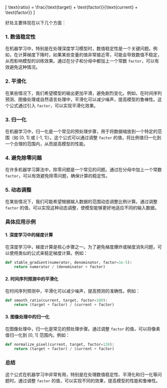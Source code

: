 
\[ \text{ratio} = \frac{\text{target} + \text{factor}}{\text{current} + \text{factor}} \]

好处主要体现在以下几个方面：



### 1. **数值稳定性**
在机器学习中，特别是在处理深度学习模型时，数值稳定性是一个关键问题。例如，在计算梯度下降时，如果某些变量的值非常接近零，可能会导致数值不稳定，从而影响模型的训练效果。通过在分子和分母中都加上一个常数 `factor`，可以有效避免这种情况。

### 2. **平滑化**
在某些情况下，我们希望模型的输出更加平滑，避免剧烈变化。例如，在时间序列预测、图像处理或自然语言处理中，平滑化可以减少噪声，提高模型的鲁棒性。这个公式通过引入 `factor`，可以实现平滑化效果。

### 3. **归一化**
在机器学习中，归一化是一个常见的预处理步骤，用于将数据缩放到一个特定的范围（如 [0, 1] 或 [-1, 1]）。这个公式可以通过调整 `factor` 的值，将比例值归一化到一个合理的范围内，从而提高模型的性能。

### 4. **避免除零问题**
在许多机器学习算法中，除零问题是一个常见的问题。通过在分母中加上一个常数 `factor`，可以有效避免除零问题，确保计算的稳定性。

### 5. **动态调整**
在某些情况下，我们可能希望根据输入数据的范围动态调整比例计算。通过调整 `factor` 的值，可以实现这种动态调整，使模型能够更好地适应不同的输入数据。

### 具体应用示例

#### 1. **深度学习中的梯度计算**
在深度学习中，梯度计算是核心步骤之一。为了避免梯度爆炸或梯度消失问题，可以使用类似的公式来稳定梯度计算。例如：

```python
def stable_gradient(numerator, denominator, factor=1e-5):
    return numerator / (denominator + factor)
```

#### 2. **时间序列预测中的平滑化**
在时间序列预测中，平滑化可以减少噪声，提高预测的准确性。例如：

```python
def smooth_ratio(current, target, factor=100):
    return (target + factor) / (current + factor)
```

#### 3. **图像处理中的归一化**
在图像处理中，归一化是常见的预处理步骤。通过调整 `factor` 的值，可以将像素值归一化到 [0, 1] 范围内。例如：

```python
def normalize_pixel(current, target, factor=128):
    return (target + factor) / (current + factor)
```

### 总结

这个公式在机器学习中非常有用，特别是在处理数值稳定性、平滑化和归一化等问题时。通过调整 `factor` 的值，可以实现不同的效果，提高模型的性能和鲁棒性。